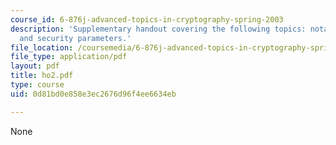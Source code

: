 ```yaml
---
course_id: 6-876j-advanced-topics-in-cryptography-spring-2003
description: 'Supplementary handout covering the following topics: notation, protocols,
  and security parameters.'
file_location: /coursemedia/6-876j-advanced-topics-in-cryptography-spring-2003/0d81bd0e858e3ec2676d96f4ee6634eb_ho2.pdf
file_type: application/pdf
layout: pdf
title: ho2.pdf
type: course
uid: 0d81bd0e858e3ec2676d96f4ee6634eb

---
```

None